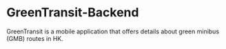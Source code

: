 # GreenTransit-Backend
GreenTransit is a mobile application that offers details about green minibus (GMB) routes in HK.
